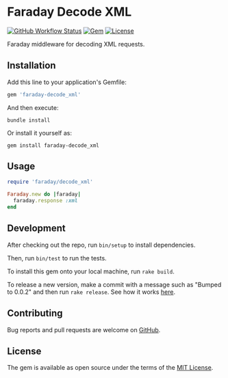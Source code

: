# Faraday Decode XML

[![GitHub Workflow Status](https://img.shields.io/github/workflow/status/soberstadt/faraday-decode_xml/ci)](https://github.com/soberstadt/faraday-decode_xml/actions?query=branch%3Amain)
[![Gem](https://img.shields.io/gem/v/faraday-decode_xml.svg?style=flat-square)](https://rubygems.org/gems/faraday-decode_xml)
[![License](https://img.shields.io/github/license/soberstadt/faraday-decode_xml.svg?style=flat-square)](LICENSE.md)

Faraday middleware for decoding XML requests.

## Installation

Add this line to your application's Gemfile:

```ruby
gem 'faraday-decode_xml'
```

And then execute:

```shell
bundle install
```

Or install it yourself as:

```shell
gem install faraday-decode_xml
```

## Usage

```ruby
require 'faraday/decode_xml'

Faraday.new do |faraday|
  faraday.response :xml
end
```

## Development

After checking out the repo, run `bin/setup` to install dependencies.

Then, run `bin/test` to run the tests.

To install this gem onto your local machine, run `rake build`.

To release a new version, make a commit with a message such as "Bumped to 0.0.2" and then run `rake release`.
See how it works [here](https://bundler.io/guides/creating_gem.html#releasing-the-gem).

## Contributing

Bug reports and pull requests are welcome on [GitHub](https://github.com/soberstadt/faraday-decode_xml).

## License

The gem is available as open source under the terms of the [MIT License](https://opensource.org/licenses/MIT).
